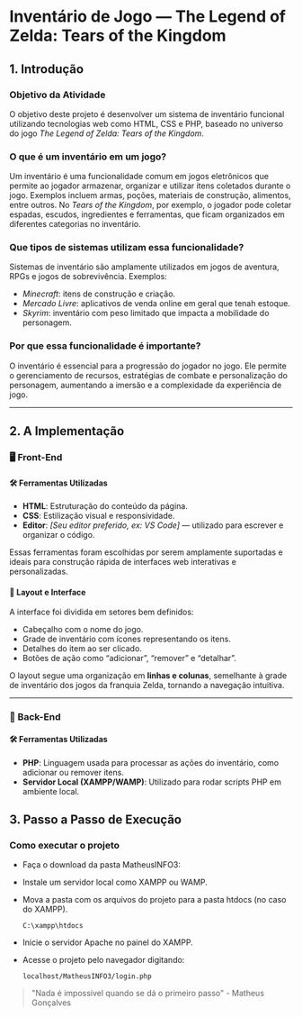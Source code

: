 # Inventário de Jogo — The Legend of Zelda: Tears of the Kingdom

## 1. Introdução

### Objetivo da Atividade

O objetivo deste projeto é desenvolver um sistema de inventário funcional utilizando tecnologias web como HTML, CSS e PHP, baseado no universo do jogo *The Legend of Zelda: Tears of the Kingdom*.

### O que é um inventário em um jogo?

Um inventário é uma funcionalidade comum em jogos eletrônicos que permite ao jogador armazenar, organizar e utilizar itens coletados durante o jogo. Exemplos incluem armas, poções, materiais de construção, alimentos, entre outros. No *Tears of the Kingdom*, por exemplo, o jogador pode coletar espadas, escudos, ingredientes e ferramentas, que ficam organizados em diferentes categorias no inventário.

### Que tipos de sistemas utilizam essa funcionalidade?

Sistemas de inventário são amplamente utilizados em jogos de aventura, RPGs e jogos de sobrevivência. Exemplos:

- *Minecraft*: itens de construção e criação.
- *Mercado Livre*: aplicativos de venda online em geral que tenah estoque.
- *Skyrim*: inventário com peso limitado que impacta a mobilidade do personagem.

### Por que essa funcionalidade é importante?

O inventário é essencial para a progressão do jogador no jogo. Ele permite o gerenciamento de recursos, estratégias de combate e personalização do personagem, aumentando a imersão e a complexidade da experiência de jogo.

---

## 2. A Implementação

### 🖥️ Front-End

#### 🛠️ Ferramentas Utilizadas

- **HTML**: Estruturação do conteúdo da página.
- **CSS**: Estilização visual e responsividade.
- **Editor**: *[Seu editor preferido, ex: VS Code]* — utilizado para escrever e organizar o código.

Essas ferramentas foram escolhidas por serem amplamente suportadas e ideais para construção rápida de interfaces web interativas e personalizadas.

#### 🧩 Layout e Interface

A interface foi dividida em setores bem definidos:

- Cabeçalho com o nome do jogo.
- Grade de inventário com ícones representando os itens.
- Detalhes do item ao ser clicado.
- Botões de ação como “adicionar”, “remover” e “detalhar”.

O layout segue uma organização em **linhas e colunas**, semelhante à grade de inventário dos jogos da franquia Zelda, tornando a navegação intuitiva.

---

### 🧠 Back-End

#### 🛠️ Ferramentas Utilizadas

- **PHP**: Linguagem usada para processar as ações do inventário, como adicionar ou remover itens.
- **Servidor Local (XAMPP/WAMP)**: Utilizado para rodar scripts PHP em ambiente local.

## 3. Passo a Passo de Execução
### Como executar o projeto
- Faça o download da pasta MatheusINFO3:

- Instale um servidor local como XAMPP ou WAMP.

- Mova a pasta com os arquivos do projeto para a pasta htdocs (no caso do XAMPP). <br>

  <pre><code>C:\xampp\htdocs</code></pre>
  
- Inicie o servidor Apache no painel do XAMPP.

- Acesse o projeto pelo navegador digitando:<br>

  <pre><code>localhost/MatheusINFO3/login.php</code></pre>

> "Nada é impossível quando se dá o primeiro passo" - Matheus Gonçalves
